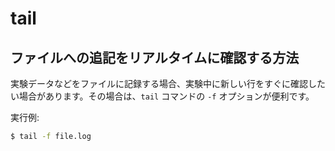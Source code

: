# tail

## ファイルへの追記をリアルタイムに確認する方法

実験データなどをファイルに記録する場合、実験中に新しい行をすぐに確認したい場合があります。その場合は、`tail` コマンドの `-f` オプションが便利です。

実行例:

```sh
$ tail -f file.log
```
